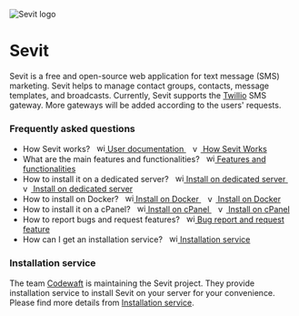 ![Sevit logo](https://user-images.githubusercontent.com/11629673/162134945-ae7ec507-a24f-4eee-8372-7dc7ea27fa0c.svg)

# Sevit
Sevit is a free and open-source web application for text message (SMS) marketing. Sevit helps to manage contact groups, contacts, message templates, and broadcasts. Currently, Sevit supports the [Twillio](https://www.twilio.com/) SMS gateway. More gateways will be added according to the users' requests.

### Frequently asked questions
- How Sevit works?
  &nbsp;
  <a href="https://github.com/codewaft/sevit/wiki/User-documentation">
    <img height="15" alt="wiki" src="https://user-images.githubusercontent.com/11629673/163918059-511dea72-c036-494c-8e61-1fe170329139.png">
    User documentation
  </a>
  &nbsp;&nbsp;
  <a href="https://youtu.be/h_VExTd60E8">
    <img height="14" alt="youtube" src="https://user-images.githubusercontent.com/11629673/163917745-2e7abaae-d6d5-41d6-930f-34399f200708.png">
    How Sevit Works
  </a>
- What are the main features and functionalities?
  &nbsp;
  <a href="https://github.com/codewaft/sevit/wiki/Features-and-functionalities">
    <img height="15" alt="wiki" src="https://user-images.githubusercontent.com/11629673/163918059-511dea72-c036-494c-8e61-1fe170329139.png">
    Features and functionalities
  </a>
- How to install it on a dedicated server?
  &nbsp;
  <a href="https://github.com/codewaft/sevit/wiki/Installation-on-dedicated-server">
    <img height="15" alt="wiki" src="https://user-images.githubusercontent.com/11629673/163918059-511dea72-c036-494c-8e61-1fe170329139.png">
    Install on dedicated server
  </a>
  &nbsp;&nbsp;
  <a href="https://youtu.be/oY0pJJsygrI">
    <img height="14" alt="youtube" src="https://user-images.githubusercontent.com/11629673/163917745-2e7abaae-d6d5-41d6-930f-34399f200708.png">
    Install on dedicated server
  </a>
- How to install on Docker?
  &nbsp;
  <a href="https://github.com/codewaft/sevit/wiki/Installation-on-Docker">
    <img height="15" alt="wiki" src="https://user-images.githubusercontent.com/11629673/163918059-511dea72-c036-494c-8e61-1fe170329139.png">
    Install on Docker
  </a>
  &nbsp;&nbsp;
  <a href="https://youtu.be/2jqXFVonVcA">
    <img height="14" alt="youtube" src="https://user-images.githubusercontent.com/11629673/163917745-2e7abaae-d6d5-41d6-930f-34399f200708.png">
    Install on Docker
  </a>
- How to install it on a cPanel?
  &nbsp;
  <a href="https://github.com/codewaft/sevit/wiki/Installation-on-cPanel">
    <img height="15" alt="wiki" src="https://user-images.githubusercontent.com/11629673/163918059-511dea72-c036-494c-8e61-1fe170329139.png">
    Install on cPanel
  </a>
  &nbsp;&nbsp;
  <a href="https://youtu.be/55QrkRMjG5A">
    <img height="14" alt="youtube" src="https://user-images.githubusercontent.com/11629673/163917745-2e7abaae-d6d5-41d6-930f-34399f200708.png">
    Install on cPanel
  </a>
- How to report bugs and request features?
  &nbsp;
  <a href="https://github.com/codewaft/sevit/wiki/bug-report-and-request-feature">
    <img height="15" alt="wiki" src="https://user-images.githubusercontent.com/11629673/163918059-511dea72-c036-494c-8e61-1fe170329139.png">
    Bug report and request feature
  </a>
- How can I get an installation service?
  &nbsp;
  <a href="https://github.com/codewaft/sevit/wiki/Installation-service">
    <img height="15" alt="wiki" src="https://user-images.githubusercontent.com/11629673/163918059-511dea72-c036-494c-8e61-1fe170329139.png">
    Installation service
  </a>

### Installation service
The team [Codewaft](https://codewaft.com) is maintaining the Sevit project. They provide installation service to install Sevit on your server for your convenience. Please find more details from [Installation service](https://github.com/codewaft/sevit/wiki/Installation-service).